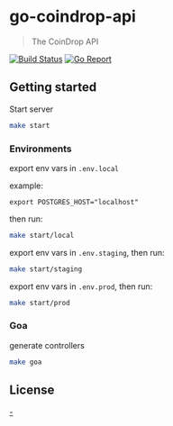 # go-coindrop-api

> The CoinDrop API

[![Build Status](https://travis-ci.com/waymobetta/go-coindrop-api.svg?token=k4WaUgmdzJ2beTknNPs7&branch=master)](https://travis-ci.org/waymobetta/go-coindrop-api)
[![Go Report](https://goreportcard.com/badge/github.com/waymobetta/go-coindrop-api)](https://goreportcard.com/badge/github.com/waymobetta/go-coindrop-api)

## Getting started

Start server

```bash
make start
```

### Environments

export env vars in `.env.local`

example:

```
export POSTGRES_HOST="localhost"
```

then run:

```bash
make start/local
```

export env vars in `.env.staging`, then run:

```bash
make start/staging
```

export env vars in `.env.prod`, then run:

```bash
make start/prod
```

### Goa

generate controllers


```bash
make goa
```

## License

[-](LICENSE)

